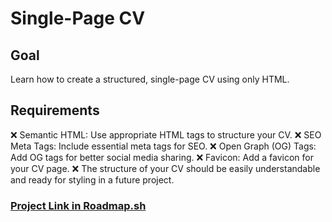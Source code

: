 # Single-Page CV

## Goal

Learn how to create a structured, single-page CV using only HTML.

## Requirements

❌ Semantic HTML: Use appropriate HTML tags to structure your CV.
❌ SEO Meta Tags: Include essential meta tags for SEO.
❌ Open Graph (OG) Tags: Add OG tags for better social media sharing.
❌ Favicon: Add a favicon for your CV page.
❌ The structure of your CV should be easily understandable and ready for styling in a future project.


### [Project Link in Roadmap.sh](https://roadmap.sh/projects/single-page-cv)
